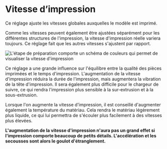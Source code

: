 Vitesse d’impression
===

Ce réglage ajuste les vitesses globales auxquelles le modèle est imprimé.

Comme les vitesses peuvent également être ajustées séparément pour les différentes structures de l'impression, la vitesse d'impression réelle variera toujours. Ce réglage fait que les autres vitesses s'ajustent par rapport.

![L'étape de préparation comporte un schéma de couleurs qui permet de visualiser la vitesse d'impression](../../../articles/images/speed_difference.png)

Ce réglage a une grande influence sur l'équilibre entre la qualité des pièces imprimées et le temps d'impression. L'augmentation de la vitesse d'impression réduira la durée de l'impression, mais augmentera la vibration de la tête d'impression. Il sera également plus difficile pour le chargeur de suivre, ce qui rendra l'impression plus sensible à la sur-extrusion et à la sous-extrusion.

Lorsque l'on augmente la vitesse d'impression, il est conseillé d'augmenter également la température du matériau. Cela rendra le matériau légèrement plus liquide, ce qui lui permettra de s'écouler plus facilement à des vitesses plus élevées.

**L'augmentation de la vitesse d'impression n'aura pas un grand effet si l'impression comporte beaucoup de petits détails. L'accélération et les secousses sont alors le goulot d'étranglement.**

